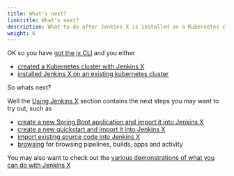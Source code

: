 ```yaml
---
title: What's next?
linktitle: What's next?
description: What to do after Jenkins X is installed on a Kubernetes cluster
weight: 6
---
```


OK so you have [got the jx CLI](/getting-started/install/) and you either

* [created a Kubernetes cluster with Jenkins X](/getting-started/create-cluster/)
* [installed Jenkins X on an existing kubernetes cluster](/getting-started/install-on-cluster/)

So whats next?

Well the [Using Jenkins X](/docs/using-jx/) section contains the next steps you may want to try out, such as

* [create a new Spring Boot application and import it into Jenkins X](/docs/using-jx/common-tasks/create-spring/) 
* [create a new quickstart and import it into Jenkins X](/docs/getting-started/first-project/create-quickstart/)
* [import existing source code into Jenkins X](/docs/using-jx/creating/import/)
* [browsing](/docs/using-jx/developing/browsing/) for browsing pipelines, builds, apps and activity

You may also want to check out the [various demonstrations of what you can do with Jenkins X](/demos/)
